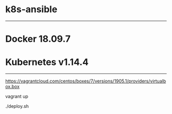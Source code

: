 # k8s-ansible

---


# Docker 18.09.7
# Kubernetes v1.14.4


---

https://vagrantcloud.com/centos/boxes/7/versions/1905.1/providers/virtualbox.box


vagrant up

./deploy.sh
